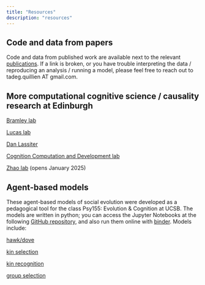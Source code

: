 ```yaml
---
title: "Resources"
description: "resources"
---
```


## Code and data from papers
Code and data from published work are available next to the relevant [publications](/publications/). If a link is broken, or you have trouble interpreting the data / reproducing an analysis / running a model, please feel free to reach out to tadeg.quillien AT gmail.com.

## More computational cognitive science / causality research at Edinburgh
[Bramley lab](https://www.bramleylab.ppls.ed.ac.uk/)

[Lucas lab](https://lucaslab-uoe.github.io/)

[Dan Lassiter](https://danlassiter2.github.io/)

[Cognition Computation and Development lab](https://ccdedinburgh.uk/)

[Zhao lab](https://zhaobn.github.io/) (opens January 2025)

## Agent-based models

These agent-based models of social evolution were developed as a pedagogical tool for the class Psy155: Evolution & Cognition at UCSB. The models are written in python; you can access the Jupyter Notebooks at the following [GitHub repository](https://github.com/tadegquillien/ABMs), and also run them online with [binder](https://mybinder.org/v2/gh/tadegquillien/ABMs/88a3263ea940ad5aadca8922d0beabf06730d13d). Models include:

[hawk/dove](https://github.com/tadegquillien/ABMs/blob/master/Hawk-Dove%20game.ipynb)

[kin selection](https://github.com/tadegquillien/ABMs/blob/master/Kin%20selection.ipynb)

[kin recognition](https://github.com/tadegquillien/ABMs/blob/master/Evolution%20of%20kin%20recognition.ipynb)

[group selection](https://github.com/tadegquillien/ABMs/blob/master/Group%20selection.ipynb)

